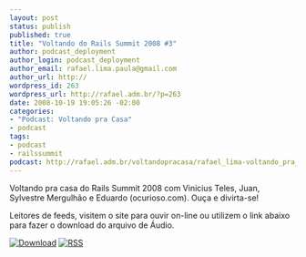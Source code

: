 ```yaml
--- 
layout: post
status: publish
published: true
title: "Voltando do Rails Summit 2008 #3"
author: podcast_deployment
author_login: podcast_deployment
author_email: rafael.lima.paula@gmail.com
author_url: http://
wordpress_id: 263
wordpress_url: http://rafael.adm.br/?p=263
date: 2008-10-19 19:05:26 -02:00
categories: 
- "Podcast: Voltando pra Casa"
- podcast
tags: 
- podcast
- railssummit
podcast: http://rafael.adm.br/voltandopracasa/rafael_lima-voltando_pra_casa-0027.mp3
---
```

Voltando pra casa do Rails Summit 2008 com Vinicius Teles, Juan, Sylvestre Mergulh&atilde;o e Eduardo (ocurioso.com). Ou&ccedil;a e divirta-se!

Leitores de feeds, visitem o site para ouvir on-line ou utilizem o link abaixo para fazer o download do arquivo de &Aacute;udio.

<a class="noborder" href="http://rafael.adm.br/voltandopracasa/rafael_lima-voltando_pra_casa-0027.mp3" title="Download"><img src="http://rafael.adm.br/wp-content/themes/rafael_lima-rockinblue/images/download_green.gif" border="0" alt="Download" /></a> <a class="noborder" href="http://feeds.feedburner.com/rafael_lima_podcast" title="RSS"><img src="http://rafael.adm.br/wp-content/themes/rafael_lima-rockinblue/images/icn-feed-16x16.png" border="0" alt="RSS" /></a>

